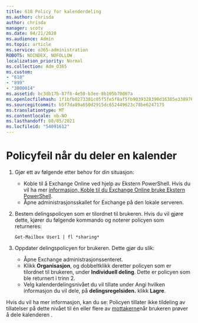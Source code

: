 ```yaml
---
title: 618 Policy for kalenderdeling
ms.author: chrisda
author: chrisda
manager: scotv
ms.date: 04/21/2020
ms.audience: Admin
ms.topic: article
ms.service: o365-administration
ROBOTS: NOINDEX, NOFOLLOW
localization_priority: Normal
ms.collection: Adm_O365
ms.custom:
- "618"
- "899"
- "3800014"
ms.assetid: bc3db17b-87f8-4e50-b3ee-8b105b70d67a
ms.openlocfilehash: 1f1bfb0273301c05f5fe5f8af5fb9039328390d16305e33897680dce1c1977e8
ms.sourcegitcommit: b5f7da89a650d2915dc652449623c78be6247175
ms.translationtype: MT
ms.contentlocale: nb-NO
ms.lasthandoff: 08/05/2021
ms.locfileid: "54091612"
---
```

# <a name="policy-error-when-sharing-a-calendar"></a>Policyfeil når du deler en kalender

1. Gjør ett av følgende etter behov for din situasjon:
    - Koble til å Exchange Online ved hjelp av Ekstern PowerShell. Hvis du vil ha mer [informasjon, Koble til du Exchange Online bruke Ekstern PowerShell](https://technet.microsoft.com/library/jj984289%28v=exchg.160%29.aspx).
    - Åpne administrasjonsskallet for Exchange på den lokale serveren.
2. Bestem delingspolicyen som er tilordnet til brukeren. Hvis du vil gjøre dette, kjører du følgende kommando og noterer policyen som returneres:

    `
    Get-Mailbox User1 | fl *sharing*
    `

3. Oppdater delingspolicyen for brukeren. Dette gjør du slik:
    - Åpne Exchange administrasjonssenteret.
    - Klikk **Organisasjon**, og dobbeltklikk deretter policyen som er tilordnet til brukeren, under **Individuell deling**. Dette er policyen som ble returnert i trinn 2.
    - Velg kalenderdelingsnivået du vil tillate under Angi hvilken informasjon du vil dele, på **delingsregelsiden.** klikk **Lagre**.

Hvis du vil ha mer informasjon, kan du se: Policyen tillater ikke tildeling av tillatelser på dette nivået til én eller flere av [mottakerne](https://docs.microsoft.com/exchange/troubleshoot/calendar-sharing/policy-permissions-issue)når brukeren prøver å dele kalenderen .
